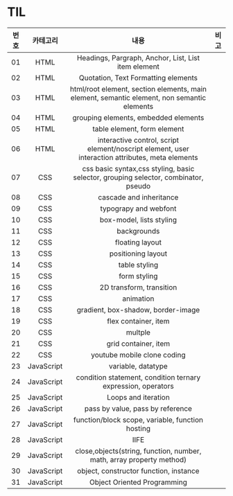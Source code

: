 # TIL

|번호|카테고리|내용|비고|
|:----:|:-------:|:---:|:----:|
|01|HTML|Headings, Pargraph, Anchor, List, List item element||
|02|HTML|Quotation, Text Formatting elements||
|03|HTML|html/root element, section elements, main element, semantic element, non semantic elements||
|04|HTML|grouping elements, embedded elements||
|05|HTML|table element, form element||
|06|HTML|interactive control, script element/noscript element, user interaction attributes, meta elements||
|07|CSS|css basic syntax,css styling, basic selector, grouping selector, combinator, pseudo||
|08|CSS|cascade and inheritance||
|09|CSS|typograpy and webfont||
|10|CSS|box-model, lists styling||
|11|CSS|backgrounds||
|12|CSS|floating layout||
|13|CSS|positioning layout||
|14|CSS|table styling||
|15|CSS|form styling||
|16|CSS|2D transform, transition||
|17|CSS|animation||
|18|CSS|gradient, box-shadow, border-image||
|19|CSS|flex container, item||
|20|CSS|multple||
|21|CSS|grid container, item||
|22|CSS|youtube mobile clone coding|||
|23|JavaScript|variable, datatype||
|24|JavaScript|condition statement, condition ternary expression, operators ||
|25|JavaScript|Loops and iteration||
|26|JavaScript|pass by value, pass by reference||
|27|JavaScript|function/block scope, variable, function hosting||
|28|JavaScript|IIFE||
|29|JavaScript|close,objects(string, function, number, math, array property method)||
|30|JavaScript|object, constructor function, instance||
|31|JavaScript|Object Oriented Programming||



